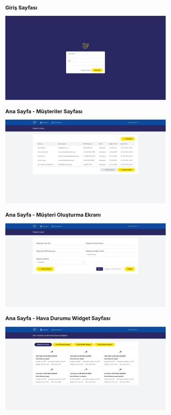 ### Giriş Sayfası

![Giris Sayfasi](login.png)

### Ana Sayfa - Müşteriler Sayfası

![Müsteriler Sayfası](clients.png)

### Ana Sayfa - Müşteri Oluşturma Ekranı

![Müsteri Olusturma Ekranı](new-client.png)

### Ana Sayfa - Hava Durumu Widget Sayfası

![Hava Durumu Widget Sayfasi](weather-widget.png)
